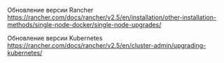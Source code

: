Обновление версии Rancher
https://rancher.com/docs/rancher/v2.5/en/installation/other-installation-methods/single-node-docker/single-node-upgrades/

Обновление версии Kubernetes
https://rancher.com/docs/rancher/v2.5/en/cluster-admin/upgrading-kubernetes/
